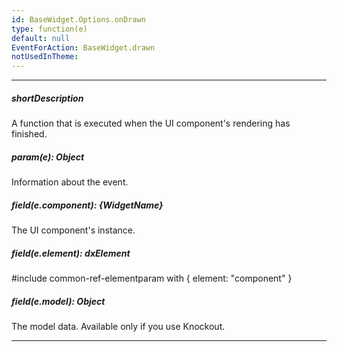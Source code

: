 ```yaml
---
id: BaseWidget.Options.onDrawn
type: function(e)
default: null
EventForAction: BaseWidget.drawn
notUsedInTheme: 
---
```

---
##### shortDescription
A function that is executed when the UI component's rendering has finished.

##### param(e): Object
Information about the event.

##### field(e.component): {WidgetName}
The UI component's instance.

##### field(e.element): dxElement
#include common-ref-elementparam with { element: "component" }

##### field(e.model): Object
The model data. Available only if you use Knockout.

---
